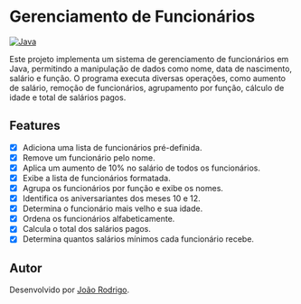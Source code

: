 # Gerenciamento de Funcionários

[![Java](https://img.shields.io/badge/Java-21-orange.svg)](https://www.java.com/)

Este projeto implementa um sistema de gerenciamento de funcionários em Java, permitindo a manipulação de dados como nome, data de nascimento, salário e função. O programa executa diversas operações, como aumento de salário, remoção de funcionários, agrupamento por função, cálculo de idade e total de salários pagos.

## Features

- [x] Adiciona uma lista de funcionários pré-definida.
- [x] Remove um funcionário pelo nome.
- [x] Aplica um aumento de 10% no salário de todos os funcionários.
- [x] Exibe a lista de funcionários formatada.
- [x] Agrupa os funcionários por função e exibe os nomes.
- [x] Identifica os aniversariantes dos meses 10 e 12.
- [x] Determina o funcionário mais velho e sua idade.
- [x] Ordena os funcionários alfabeticamente.
- [x] Calcula o total dos salários pagos.
- [x] Determina quantos salários mínimos cada funcionário recebe.

## Autor

Desenvolvido por [João Rodrigo](https://github.com/jrodrigo340). 

